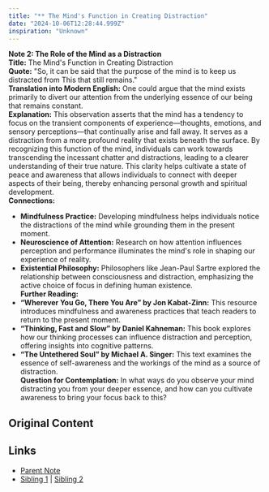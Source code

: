 ```yaml
---
title: "** The Mind's Function in Creating Distraction"
date: "2024-10-06T12:28:44.999Z"
inspiration: "Unknown"
---
```


  
**Note 2: The Role of the Mind as a Distraction**  
**Title:** The Mind's Function in Creating Distraction  
**Quote:** "So, it can be said that the purpose of the mind is to keep us distracted from This that still remains."  
**Translation into Modern English:** One could argue that the mind exists primarily to divert our attention from the underlying essence of our being that remains constant.  
**Explanation:** This observation asserts that the mind has a tendency to focus on the transient components of experience—thoughts, emotions, and sensory perceptions—that continually arise and fall away. It serves as a distraction from a more profound reality that exists beneath the surface. By recognizing this function of the mind, individuals can work towards transcending the incessant chatter and distractions, leading to a clearer understanding of their true nature. This clarity helps cultivate a state of peace and awareness that allows individuals to connect with deeper aspects of their being, thereby enhancing personal growth and spiritual development.  
**Connections:**  
- **Mindfulness Practice:** Developing mindfulness helps individuals notice the distractions of the mind while grounding them in the present moment.  
- **Neuroscience of Attention:** Research on how attention influences perception and performance illuminates the mind's role in shaping our experience of reality.  
- **Existential Philosophy:** Philosophers like Jean-Paul Sartre explored the relationship between consciousness and distraction, emphasizing the active choice of focus in defining human existence.  
**Further Reading:**  
- **“Wherever You Go, There You Are” by Jon Kabat-Zinn:** This resource introduces mindfulness and awareness practices that teach readers to return to the present moment.  
- **“Thinking, Fast and Slow” by Daniel Kahneman:** This book explores how our thinking processes can influence distraction and perception, offering insights into cognitive patterns.  
- **“The Untethered Soul” by Michael A. Singer:** This text examines the essence of self-awareness and the workings of the mind as a source of distraction.  
**Question for Contemplation:** In what ways do you observe your mind distracting you from your deeper essence, and how can you cultivate awareness to bring your focus back to this?  


## Original Content



## Links

- [Parent Note](/parent-note.md)
- [Sibling 1](/zettel1.md) | [Sibling 2](/zettel2.md)

